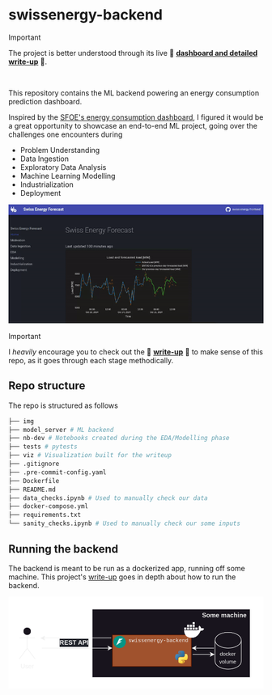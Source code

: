 # swissenergy-backend

> [!IMPORTANT] 
> The project is better understood through its live 🚀 [**dashboard and detailed write-up**](https://swissenergy.arthurgassner.ch) 🚀.

<br>

This repository contains the ML backend powering an energy consumption prediction dashboard.

Inspired by the [SFOE's energy consumption dashboard](https://www.energiedashboard.admin.ch/strom/stromverbrauch), I figured it would be a great opportunity to showcase an end-to-end ML project, going over the challenges one encounters during

- Problem Understanding
- Data Ingestion
- Exploratory Data Analysis
- Machine Learning Modelling
- Industrialization
- Deployment

![](img/dashboard.gif)

> [!IMPORTANT]
> I _heavily_ encourage you to check out the 🚀 [**write-up**](https://swissenergy.arthurgassner.ch) 🚀 to make sense of this repo, as it goes through each stage methodically.

## Repo structure

The repo is structured as follows

```bash 
├── img 
├── model_server # ML backend
├── nb-dev # Notebooks created during the EDA/Modelling phase
├── tests # pytests
├── viz # Visualization built for the writeup
├── .gitignore 
├── .pre-commit-config.yaml 
├── Dockerfile
├── README.md
├── data_checks.ipynb # Used to manually check our data
├── docker-compose.yml 
├── requirements.txt
└── sanity_checks.ipynb # Used to manually check our some inputs
```

## Running the backend

The backend is meant to be run as a dockerized app, running off some machine. This project's [write-up](https://swissenergy.arthurgassner.ch) goes in depth about how to run the backend.

![](img/backend.png)
